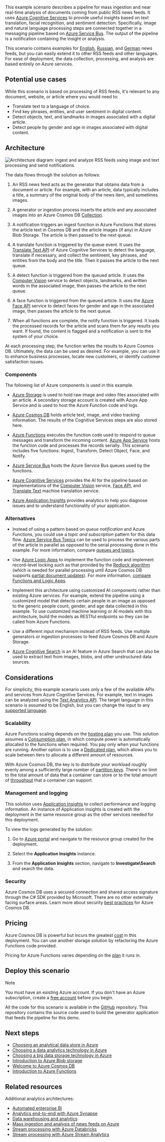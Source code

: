 <!-- cSpell:ignore newsfeeds njray Redlock -->

This example scenario describes a pipeline for mass ingestion and near real-time analysis of documents coming from public RSS news feeds.  It uses [Azure Cognitive Services](/azure/cognitive-services/what-are-cognitive-services) to provide useful insights based on text translation, facial recognition, and sentiment detection. Specifically, image and natural language processing steps are connected together in a messaging pipeline based on [Azure Service Bus](/azure/service-bus-messaging/service-bus-messaging-overview). The output of the pipeline is a notification containing the insight or analysis.

This scenario contains examples for [English][english], [Russian][russian], and [German][german] news feeds, but you can easily extend it to other RSS feeds and other languages. For ease of deployment, the data collection, processing, and analysis are based entirely on Azure services.

## Potential use cases

While this scenario is based on processing of RSS feeds, it's relevant to any document, website, or article where you would need to:

- Translate text to a language of choice.
- Find key phrases, entities, and user sentiment in digital content.
- Detect objects, text, and landmarks in images associated with a digital article.
- Detect people by gender and age in images associated with digital content.

## Architecture

![Architecture diagram: ingest and analyze RSS feeds using image and text processing and send notifications.][architecture]

The data flows through the solution as follows:

1. An RSS news feed acts as the generator that obtains data from a document or article. For example, with an article, data typically includes a title, a summary of the original body of the news item, and sometimes images.

2. A generator or ingestion process inserts the article and any associated images into an Azure Cosmos DB [Collection][collection].

3. A notification triggers an ingest function in Azure Functions that stores the article text in Cosmos DB and the article images (if any) in Azure Blob Storage.  The article is then passed to the next queue.

4. A translate function is triggered by the queue event. It uses the [Translate Text API][translate-text] of Azure Cognitive Services to detect the language, translate if necessary, and collect the sentiment, key phrases, and entities from the body and the title. Then it passes the article to the next queue.

5. A detect function is triggered from the queued article. It uses the [Computer Vision][vision] service to detect objects, landmarks, and written words in the associated image, then passes the article to the next queue.

6. A face function is triggered from the queued article. It uses the [Azure Face API][face] service to detect faces for gender and age in the associated image, then passes the article to the next queue.

7. When all functions are complete, the notify function is triggered. It loads the processed records for the article and scans them for any results you want. If found, the content is flagged and a notification is sent to the system of your choice.

At each processing step, the function writes the results to Azure Cosmos DB. Ultimately, the data can be used as desired. For example, you can use it to enhance business processes, locate new customers, or identify customer satisfaction issues.

### Components

The following list of Azure components is used in this example.

- [Azure Storage][storage] is used to hold raw image and video files associated with an article. A secondary storage account is created with Azure App Service and is used to host the Azure Function code and logs.

- [Azure Cosmos DB][cosmos-db] holds article text, image, and video tracking information. The results of the Cognitive Services steps are also stored here.

- [Azure Functions][functions] executes the function code used to respond to queue messages and transform the incoming content. [Azure App Service][aas] hosts the function code and processes the records serially. This scenario includes five functions: Ingest, Transform, Detect Object, Face, and Notify.

- [Azure Service Bus][service-bus] hosts the Azure Service Bus queues used by the functions.

- [Azure Cognitive Services][acs] provides the AI for the pipeline based on implementations of the [Computer Vision][vision] service, [Face API][face], and [Translate Text][translate-text] machine translation service.

- [Azure Application Insights][aai] provides analytics to help you diagnose issues and to understand functionality of your application.

### Alternatives

- Instead of using a pattern based on *queue notification* and Azure Functions, you could use a *topic and subscription* pattern for this data flow. [Azure Service Bus Topics][topics] can be used to process the various parts of the article in parallel as opposed to the serial processing done in this example. For more information, compare [queues and topics][queues-topics].

- Use [Azure Logic Apps][logic-app] to implement the function code and implement record-level locking such as that provided by the [Redlock algorithm][redlock] (which is needed for parallel processing until Azure Cosmos DB supports [partial document updates][partial]). For more information, [compare Functions and Logic Apps][compare].

- Implement this architecture using customized AI components rather than existing Azure services. For example, extend the pipeline using a customized model that detects certain people in an image as opposed to the generic people count, gender, and age data collected in this example. To use customized machine learning or AI models with this architecture, build the models as RESTful endpoints so they can be called from Azure Functions.

- Use a different input mechanism instead of RSS feeds. Use multiple generators or ingestion processes to feed Azure Cosmos DB and Azure Storage.

- [Azure Cognitive Search](/azure/search) is an AI feature in Azure Search that can also be used to extract text from images, blobs, and other unstructured data sources.

## Considerations

For simplicity, this example scenario uses only a few of the available APIs and services from Azure Cognitive Services. For example, text in images can be analyzed using the [Text Analytics API][text-analytics]. The target language in this scenario is assumed to be English, but you can change the input to any [supported language][language].

### Scalability

Azure Functions scaling depends on the [hosting plan][plan] you use. This solution assumes a [Consumption plan][plan-c], in which compute power is automatically allocated to the functions when required. You pay only when your functions are running. Another option is to use a [Dedicated plan][plan-ded], which allows you to scale between tiers to allocate a different amount of resources.

With Azure Cosmos DB, the key is to distribute your workload roughly evenly among a sufficiently large number of [partition keys][keys]. There's no limit to the total amount of data that a container can store or to the total amount of
[throughput][throughput] that a container can support.

### Management and logging

This solution uses [Application Insights][aai] to collect performance and logging information. An instance of Application Insights is created with the deployment in the same resource group as the other services needed for this deployment.

To view the logs generated by the solution:

1. Go to [Azure portal][portal] and navigate to the resource group created for the deployment.

2. Select the **Application Insights** instance.

3. From the **Application Insights** section, navigate to **Investigate\\Search** and search the data.

### Security

Azure Cosmos DB uses a secured connection and shared access signature through the C\# SDK provided by Microsoft. There are no other externally facing surface areas. Learn more about security [best practices][db-practices] for Azure Cosmos DB.

## Pricing

Azure Cosmos DB is powerful but incurs the greatest [cost][db-cost] in this deployment. You can use another storage solution by refactoring the Azure Functions code provided.

Pricing for Azure Functions varies depending on the [plan][function-plan] it runs in.

## Deploy this scenario

> [!NOTE]
> You must have an existing Azure account. If you don't have an Azure subscription, create a [free account][free] before you begin.

All the code for this scenario is available in the [GitHub][github] repository. This repository contains the source code used to build the generator application that feeds the pipeline for this demo.

## Next steps

* [Choosing an analytical data store in Azure](../../data-guide/technology-choices/analytical-data-stores.md)
* [Choosing a data analytics technology in Azure](../../data-guide/technology-choices/analysis-visualizations-reporting.md)
* [Choosing a big data storage technology in Azure](../../data-guide/technology-choices/data-storage.md)
* [Introduction to Azure Blob storage](/azure/storage/blobs/storage-blobs-introduction)
* [Welcome to Azure Cosmos DB](/azure/cosmos-db/introduction)
* [Introduction to Azure Functions](/azure/azure-functions/functions-overview)

## Related resources

Additional analytics architectures:

* [Automated enterprise BI](../../reference-architectures/data/enterprise-bi-adf.yml)
* [Analytics end-to-end with Azure Synapse](../dataplate2e/data-platform-end-to-end.yml)
* [Data warehousing and analytics](../data/data-warehouse.yml)
* [Mass ingestion and analysis of news feeds on Azure](./news-feed-ingestion-and-near-real-time-analysis.yml)
* [Stream processing with Azure Databricks](../../reference-architectures/data/stream-processing-databricks.yml)
* [Stream processing with Azure Stream Analytics](../../reference-architectures/data/stream-processing-stream-analytics.yml)

[architecture]: ./media/mass-ingestion-newsfeeds-architecture.png
[aai]: /azure/azure-monitor/app/app-insights-overview
[aas]: https://azure.microsoft.com/try/app-service
[acs]: https://azure.microsoft.com/services/cognitive-services/directory
[collection]: /rest/api/cosmos-db/collections
[compare]: /azure/azure-functions/functions-compare-logic-apps-ms-flow-webjobs#compare-azure-functions-and-azure-logic-apps
[cosmos-db]: /azure/cosmos-db/introduction
[db-cost]: https://azure.microsoft.com/pricing/details/cosmos-db
[db-practices]: /azure/cosmos-db/database-security
[english]: https://www.nasa.gov/rss/dyn/breaking_news.rss
[face]: /azure/cognitive-services/face/overview
[free]: https://azure.microsoft.com/free/?WT.mc_id=A261C142F
[functions]: /azure/azure-functions/functions-overview
[function-plan]: /azure/azure-functions/functions-scale
[german]: http://www.bamf.de/SiteGlobals/Functions/RSS/DE/Feed/RSSNewsfeed_Meldungen
[github]: https://github.com/Azure/cognitive-services
[keys]: /azure/cosmos-db/partition-data
[language]: /azure/cognitive-services/translator/reference/v3-0-languages
[logic-app]: /azure/logic-apps/logic-apps-overview
[queues-topics]: /azure/service-bus-messaging/service-bus-queues-topics-subscriptions
[partial]: https://feedback.azure.com/d365community/idea/eebcd50e-0e25-ec11-b6e6-000d3a4f0858
[plan]: /azure/azure-functions/functions-scale
[plan-c]: /azure/azure-functions/consumption-plan
[plan-ded]: /azure/azure-functions/dedicated-plan
[portal]: https://portal.azure.com
[redlock]: https://redis.io/topics/distlock
[russian]: http://government.ru/all/rss
[service-bus]: /azure/service-bus-messaging
[storage]: /azure/storage/common/storage-account-overview
[throughput]: /azure/cosmos-db/scaling-throughput
[topics]: /azure/service-bus-messaging/service-bus-dotnet-how-to-use-topics-subscriptions
[text-analytics]: /azure/cognitive-services/text-analytics
[translate-text]: /azure/cognitive-services/translator/translator-info-overview
[vision]: /azure/cognitive-services/computer-vision/home
